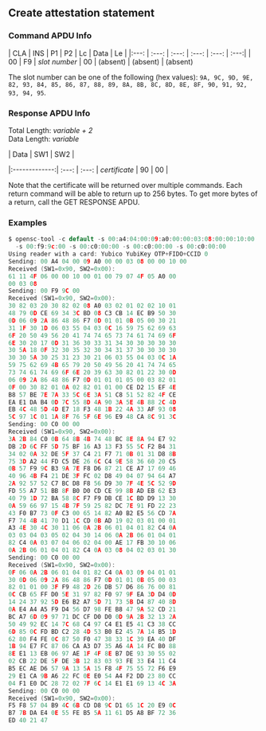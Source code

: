 <!-- Copyright 2021 Yubico AB

Licensed under the Apache License, Version 2.0 (the "License");
you may not use this file except in compliance with the License.
You may obtain a copy of the License at

    http://www.apache.org/licenses/LICENSE-2.0

Unless required by applicable law or agreed to in writing, software
distributed under the License is distributed on an "AS IS" BASIS,
WITHOUT WARRANTIES OR CONDITIONS OF ANY KIND, either express or implied.
See the License for the specific language governing permissions and
limitations under the License. -->

## Create attestation statement

### Command APDU Info

| CLA | INS | P1 | P2 | Lc | Data | Le |
|:---: | :---: | :---: | :---: | :---: | :---:|
| 00 | F9 | *slot number* | 00 | (absent) | (absent) | (absent)

The slot number can be one of the following (hex
values): `9A, 9C, 9D, 9E, 82, 93, 84, 85, 86, 87, 88, 89, 8A, 8B, 8C, 8D, 8E, 8F,
90, 91, 92, 93, 94, 95`.

### Response APDU Info

Total Length: *variable + 2*\
Data Length: *variable*

| Data | SW1 | SW2 |

|:-------------:| :---: | :---: |
*certificate* | 90 | 00 |

Note that the certificate will be returned over multiple commands. Each return command
will be able to return up to 256 bytes. To get more bytes of a return, call the GET
RESPONSE APDU.

### Examples

```C
$ opensc-tool -c default -s 00:a4:04:00:09:a0:00:00:03:08:00:00:10:00
  -s 00:f9:9c:00 -s 00:c0:00:00 -s 00:c0:00:00 -s 00:c0:00:00
Using reader with a card: Yubico YubiKey OTP+FIDO+CCID 0
Sending: 00 A4 04 00 09 A0 00 00 03 08 00 00 10 00
Received (SW1=0x90, SW2=0x00):
61 11 4F 06 00 00 10 00 01 00 79 07 4F 05 A0 00
00 03 08
Sending: 00 F9 9C 00
Received (SW1=0x90, SW2=0x00):
30 82 03 20 30 82 02 08 A0 03 02 01 02 02 10 01
48 79 0D CE 69 34 3C BD 08 C3 CB 14 EC B9 50 30
0D 06 09 2A 86 48 86 F7 0D 01 01 0B 05 00 30 21
31 1F 30 1D 06 03 55 04 03 0C 16 59 75 62 69 63
6F 20 50 49 56 20 41 74 74 65 73 74 61 74 69 6F
6E 30 20 17 0D 31 36 30 33 31 34 30 30 30 30 30
30 5A 18 0F 32 30 35 32 30 34 31 37 30 30 30 30
30 30 5A 30 25 31 23 30 21 06 03 55 04 03 0C 1A
59 75 62 69 4B 65 79 20 50 49 56 20 41 74 74 65
73 74 61 74 69 6F 6E 20 39 63 30 82 01 22 30 0D
06 09 2A 86 48 86 F7 0D 01 01 01 05 00 03 82 01
0F 00 30 82 01 0A 02 82 01 01 00 CE D2 15 EF 4E
B8 57 BE 7E 7A 33 5C 6E 3A 51 C8 51 52 82 4F CE
EA E1 DA B4 0D 7C 55 8D 4A 90 3A 5E 4B 88 2C 4D
EB 4C 48 5D 4D E7 18 F3 48 1B 22 4A 33 AF 93 08
5C 97 1C 01 1A 8F 76 5F 6E 96 E9 48 CA 8C 91 3C
Sending: 00 C0 00 00
Received (SW1=0x90, SW2=0x00):
3A 2B 84 C0 0B 64 8B 4B 74 48 BC 8E 8A 94 E7 92
DB 2D 6C FF 5D 75 BF 16 A3 13 F3 55 5C F2 B4 31
34 02 0A 32 DE 5F 37 C4 21 F7 71 0B 01 31 D8 8B
75 3D A2 44 FD C5 DE 26 6C C4 9E 58 36 60 20 C5
0B 57 F9 9C B3 9A 7E F8 D6 87 21 CE A7 17 69 46
40 96 4B F4 21 DE 3F FC 02 D8 49 04 07 94 64 A7
2A 92 57 52 C7 BC D8 F8 56 D9 30 7F 4E 5C 52 9D
FD 55 A7 51 BB 8F B0 D0 CD CE 99 8B AD EB 62 E3
40 79 1D 72 BA 58 8C F7 F9 DB CE 1C BD D9 13 30
0A 59 66 97 15 4B 7F 59 25 82 DC 7E 91 FD 22 23
43 F0 B7 73 0F C3 00 65 14 82 A0 B2 E5 56 CD 7A
F7 74 4B 41 70 D1 1C CD 0B AD 19 02 03 01 00 01
A3 4E 30 4C 30 11 06 0A 2B 06 01 04 01 82 C4 0A
03 03 04 03 05 02 04 30 14 06 0A 2B 06 01 04 01
82 C4 0A 03 07 04 06 02 04 00 AE 17 FB 30 10 06
0A 2B 06 01 04 01 82 C4 0A 03 08 04 02 03 01 30
Sending: 00 C0 00 00
Received (SW1=0x90, SW2=0x00):
0F 06 0A 2B 06 01 04 01 82 C4 0A 03 09 04 01 01
30 0D 06 09 2A 86 48 86 F7 0D 01 01 0B 05 00 03
82 01 01 00 3F F9 48 2D 26 DB 57 D6 86 76 00 81
0C CB 65 FF D0 5E 31 97 82 F0 97 9F EA 3D D4 0D
14 24 37 92 5D E6 B2 A7 5D 71 73 5B D4 87 40 8D
0A E4 A4 A5 F9 D4 56 D7 98 FE B8 47 9A 52 CD 21
BC A7 6D 09 97 71 DC CF D0 D0 0D 9A 2B 32 13 2A
50 49 92 EC 14 7C 68 C4 97 C4 E1 E5 41 C3 38 CC
6D 85 0C FD BD C2 28 4D 53 B0 E2 45 7A 14 B5 1D
62 80 F4 FE 0C 87 50 F0 47 38 33 1C 39 EA 40 DF
1B 94 E7 FC 87 06 CA A3 D7 35 A6 4A 14 FC B0 88
8E E1 13 EB 06 97 AE 1F 4F 8E B7 DE 93 30 55 02
02 CB 22 DE 5F DE 3B 12 83 03 93 FE 33 E4 11 C4
B5 EC AE D6 57 9A 13 5A 15 F8 4F 75 55 72 F6 E9
29 E1 CA 9B A6 22 FC 0E E0 54 A4 F2 DD 23 80 CC
04 F1 E0 DC 28 72 02 7F 6C 14 E1 E1 69 13 4C 3A
Sending: 00 C0 00 00
Received (SW1=0x90, SW2=0x00):
F5 F8 57 04 B9 4C 6B CD D8 9C D1 65 1C 20 E9 0C
B7 7B DA E4 0E 55 FE B5 5A 11 61 D5 A8 BF 72 36
ED 40 21 47
```

